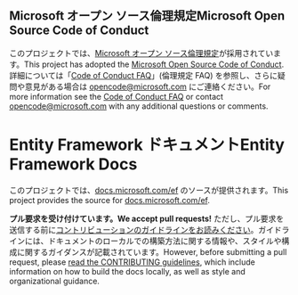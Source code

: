 ## <a name="microsoft-open-source-code-of-conduct"></a><span data-ttu-id="8b310-101">Microsoft オープン ソース倫理規定</span><span class="sxs-lookup"><span data-stu-id="8b310-101">Microsoft Open Source Code of Conduct</span></span>

<span data-ttu-id="8b310-102">このプロジェクトでは、[Microsoft オープン ソース倫理規定](https://opensource.microsoft.com/codeofconduct/)が採用されています。</span><span class="sxs-lookup"><span data-stu-id="8b310-102">This project has adopted the [Microsoft Open Source Code of Conduct](https://opensource.microsoft.com/codeofconduct/).</span></span>
<span data-ttu-id="8b310-103">詳細については「[Code of Conduct FAQ](https://opensource.microsoft.com/codeofconduct/faq/)」(倫理規定 FAQ) を参照し、さらに疑問や意見がある場合は [opencode@microsoft.com](mailto:opencode@microsoft.com) にご連絡ください。</span><span class="sxs-lookup"><span data-stu-id="8b310-103">For more information see the [Code of Conduct FAQ](https://opensource.microsoft.com/codeofconduct/faq/) or contact [opencode@microsoft.com](mailto:opencode@microsoft.com) with any additional questions or comments.</span></span>

<a name="entity-framework-docs"></a><span data-ttu-id="8b310-104">Entity Framework ドキュメント</span><span class="sxs-lookup"><span data-stu-id="8b310-104">Entity Framework Docs</span></span>
=====================

<span data-ttu-id="8b310-105">このプロジェクトでは、[docs.microsoft.com/ef](https://docs.microsoft.com/ef/) のソースが提供されます。</span><span class="sxs-lookup"><span data-stu-id="8b310-105">This project provides the source for [docs.microsoft.com/ef](https://docs.microsoft.com/ef/).</span></span>

<span data-ttu-id="8b310-106">**プル要求を受け付けています。**</span><span class="sxs-lookup"><span data-stu-id="8b310-106">**We accept pull requests!**</span></span> <span data-ttu-id="8b310-107">ただし、プル要求を送信する前に[コントリビューションのガイドラインをお読みください](CONTRIBUTING.md)。ガイドラインには、ドキュメントのローカルでの構築方法に関する情報や、スタイルや構成に関するガイダンスが記載されています。</span><span class="sxs-lookup"><span data-stu-id="8b310-107">However, before submitting a pull request, please [read the CONTRIBUTING guidelines](CONTRIBUTING.md), which include information on how to build the docs locally, as well as style and organizational guidance.</span></span>
